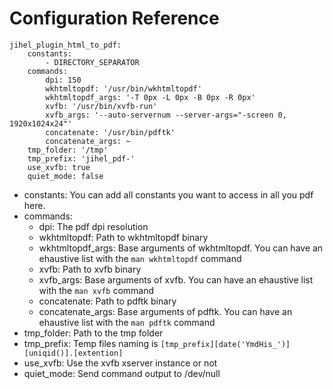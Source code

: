 Configuration Reference
=======================

    jihel_plugin_html_to_pdf:
        constants:
            - DIRECTORY_SEPARATOR
        commands:
            dpi: 150
            wkhtmltopdf: '/usr/bin/wkhtmltopdf'
            wkhtmltopdf_args: '-T 0px -L 0px -B 0px -R 0px'
            xvfb: '/usr/bin/xvfb-run'
            xvfb_args: '--auto-servernum --server-args="-screen 0, 1920x1024x24"'
            concatenate: '/usr/bin/pdftk'
            concatenate_args: ~
        tmp_folder: '/tmp'
        tmp_prefix: 'jihel_pdf-'
        use_xvfb: true
        quiet_mode: false

- constants:
    You can add all constants you want to access in all you pdf here.
- commands:
    - dpi: The pdf dpi resolution
    - wkhtmltopdf: Path to wkhtmltopdf binary
    - wkhtmltopdf_args: Base arguments of wkhtmltopdf. You can have an ehaustive list with the `man wkhtmltopdf` command
    - xvfb: Path to xvfb binary
    - xvfb_args: Base arguments of xvfb. You can have an ehaustive list with the `man xvfb` command
    - concatenate: Path to pdftk binary
    - concatenate_args: Base arguments of pdftk. You can have an ehaustive list with the `man pdftk` command
- tmp_folder: Path to the tmp folder
- tmp_prefix: Temp files naming is `[tmp_prefix][date('YmdHis_')][uniqid()].[extention]`
- use_xvfb: Use the xvfb xserver instance or not
- quiet_mode: Send command output to /dev/null
